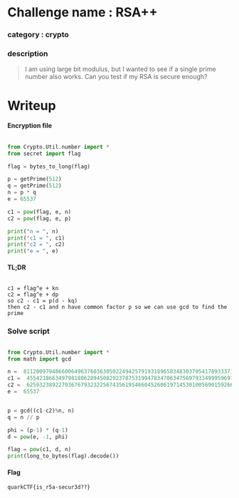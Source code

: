 # Challenge name : RSA++
### category : crypto

### description

> I am using large bit modulus, but I wanted to see if a single prime number also works. Can you test if my RSA is secure enough?


# Writeup

#### Encryption file

```py

from Crypto.Util.number import *
from secret import flag

flag = bytes_to_long(flag)

p = getPrime(512)
q = getPrime(512)
n = p * q
e = 65537

c1 = pow(flag, e, n)
c2 = pow(flag, e, p)

print("n = ", n)
print("c1 = ", c1)
print("c2 = ", c2)
print("e = ", e)
```


#### TL;DR

```

c1 = flag^e + kn
c2 = flag^e + dp
so c2 - c1 = p(d - kq)
then c2 - c1 and n have common factor p so we can use gcd to find the prime

```


### Solve script

```py

from Crypto.Util.number import *
from math import gcd

n =  81120097948660064963760363050224942579193189658348303705417893337169638307930351045249862762611157186996852696621784130049967859671648623160495105395190069314659009235762286765210860898811784296123193952250059910523047202326030491416120053059504011321595408304983860432724425092826960453007550936094304250963
c1 =  45542186634979818062894508292378753199478347063475697933499959697412788876807522856025815165018689983246356097240196880132597170468962860463199963360111660016494444108422393986533159592722480873081672381024281364897042977740113819516183806738336958274218078682579800284758665877467676683984973821673759803463
c2 =  6259323892279367679323225674356195466045260619714530100569015926670850676458507016827519096626664770457854380432846957698467052357514606396208880352441451
e =  65537


p = gcd((c1-c2)%n, n)
q = n // p

phi = (p-1) * (q-1)
d = pow(e, -1, phi)

flag = pow(c1, d, n)
print(long_to_bytes(flag).decode())

```

#### Flag

`quarkCTF{is_r5a-secur3d??}`
